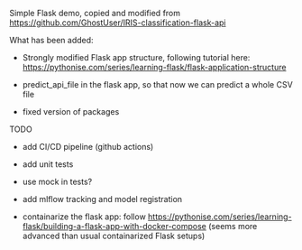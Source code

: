Simple Flask demo, copied and modified from https://github.com/GhostUser/IRIS-classification-flask-api

What has been added:

* Strongly modified Flask app structure, following tutorial here: https://pythonise.com/series/learning-flask/flask-application-structure

* predict_api_file in the flask app, so that now we can predict a whole CSV file

* fixed version of packages

TODO

* add CI/CD pipeline (github actions)

* add unit tests

* use mock in tests?

* add mlflow tracking and model registration

* containarize the flask app: follow https://pythonise.com/series/learning-flask/building-a-flask-app-with-docker-compose (seems more advanced than usual containarized Flask setups)
